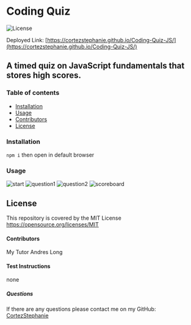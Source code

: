 
#  Coding Quiz
![License](https://img.shields.io/badge/License-MIT-yellow.svg)

Deployed Link: [https://cortezstephanie.github.io/Coding-Quiz-JS/](https://cortezstephanie.github.io/Coding-Quiz-JS/)
##  A timed quiz on JavaScript fundamentals that stores high scores.
### Table of contents
- [Installation](#installation)
- [Usage](#usage)
- [Contributors](#contributors)
- [License](#license)
### Installation
```npm i``` then open in default browser
### Usage
![start](./assets/images/start.png)
![question1](./assets/images/question1.png)
![question2](./assets/images/question2.png)
![scoreboard](./assets/images/scoreboard.png)
## License
This repository is covered by the MIT License  <br> 
https://opensource.org/licenses/MIT
#### Contributors
My Tutor Andres Long
#### Test Instructions
none
##### Questions
If there are any questions please contact me on my GitHub: [CortezStephanie](https://github.com/CortezStephanie)